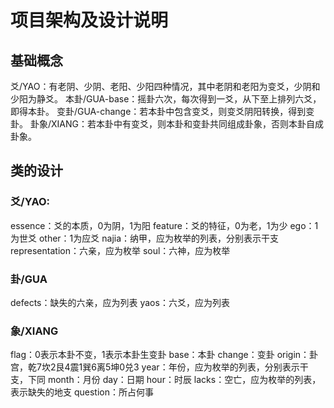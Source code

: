 # 项目架构及设计说明

## 基础概念
爻/YAO：有老阴、少阴、老阳、少阳四种情况，其中老阴和老阳为变爻，少阴和少阳为静爻。
本卦/GUA-base：摇卦六次，每次得到一爻，从下至上排列六爻，即得本卦。
变卦/GUA-change：若本卦中包含变爻，则变爻阴阳转换，得到变卦。
卦象/XIANG：若本卦中有变爻，则本卦和变卦共同组成卦象，否则本卦自成卦象。

## 类的设计
### 爻/YAO:
essence：爻的本质，0为阴，1为阳
feature：爻的特征，0为老，1为少
ego：1为世爻
other：1为应爻
najia：纳甲，应为枚举的列表，分别表示干支
representation：六亲，应为枚举
soul：六神，应为枚举

### 卦/GUA
defects：缺失的六亲，应为列表
yaos：六爻，应为列表

### 象/XIANG
flag：0表示本卦不变，1表示本卦生变卦
base：本卦
change：变卦
origin：卦宫，乾7坎2艮4震1巽6离5坤0兑3
year：年份，应为枚举的列表，分别表示干支，下同
month：月份
day：日期
hour：时辰
lacks：空亡，应为枚举的列表，表示缺失的地支
question：所占何事